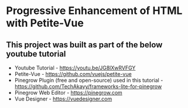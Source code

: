 # Progressive Enhancement of HTML with Petite-Vue

## This project was built as part of the below youtube tutorial

- Youtube Tutorial - https://youtu.be/JG8lXwRVFGY
- Petite-Vue - https://github.com/vuejs/petite-vue
- Pinegrow Plugin (free and open-source) used in this tutorial - https://github.com/TechAkayy/frameworks-lite-for-pinegrow 
- Pinegrow Web Editor - https://pinegrow.com
- Vue Designer - https://vuedesigner.com
